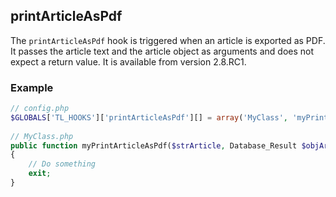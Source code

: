 printArticleAsPdf
-----------------

The ```printArticleAsPdf``` hook is triggered when an article is exported as PDF. It passes the article text and the article object as arguments and does not expect a return value. It is available from version 2.8.RC1.


### Example ###

```php
// config.php
$GLOBALS['TL_HOOKS']['printArticleAsPdf'][] = array('MyClass', 'myPrintArticleAsPdf');
 
// MyClass.php
public function myPrintArticleAsPdf($strArticle, Database_Result $objArticle)
{
    // Do something
    exit;
}
``` 
